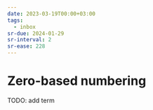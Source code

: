 ```yaml
---
date: 2023-03-19T00:00+03:00
tags:
  - inbox
sr-due: 2024-01-29
sr-interval: 2
sr-ease: 228
---
```


# Zero-based numbering

TODO: add term

